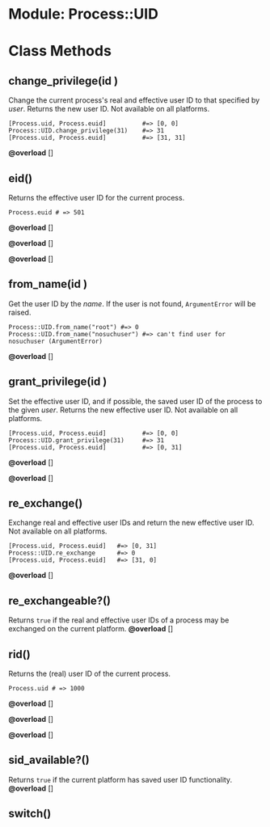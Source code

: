 # Module: Process::UID
    



# Class Methods
## change_privilege(id ) [](#method-c-change_privilege)
Change the current process's real and effective user ID to that specified by
*user*. Returns the new user ID. Not available on all platforms.

    [Process.uid, Process.euid]          #=> [0, 0]
    Process::UID.change_privilege(31)    #=> 31
    [Process.uid, Process.euid]          #=> [31, 31]
**@overload** [] 

## eid() [](#method-c-eid)
Returns the effective user ID for the current process.

    Process.euid # => 501
**@overload** [] 

**@overload** [] 

**@overload** [] 

## from_name(id ) [](#method-c-from_name)
Get the user ID by the *name*. If the user is not found, `ArgumentError` will
be raised.

    Process::UID.from_name("root") #=> 0
    Process::UID.from_name("nosuchuser") #=> can't find user for nosuchuser (ArgumentError)
**@overload** [] 

## grant_privilege(id ) [](#method-c-grant_privilege)
Set the effective user ID, and if possible, the saved user ID of the process
to the given *user*. Returns the new effective user ID. Not available on all
platforms.

    [Process.uid, Process.euid]          #=> [0, 0]
    Process::UID.grant_privilege(31)     #=> 31
    [Process.uid, Process.euid]          #=> [0, 31]
**@overload** [] 

**@overload** [] 

## re_exchange() [](#method-c-re_exchange)
Exchange real and effective user IDs and return the new effective user ID. Not
available on all platforms.

    [Process.uid, Process.euid]   #=> [0, 31]
    Process::UID.re_exchange      #=> 0
    [Process.uid, Process.euid]   #=> [31, 0]
**@overload** [] 

## re_exchangeable?() [](#method-c-re_exchangeable?)
Returns `true` if the real and effective user IDs of a process may be
exchanged on the current platform.
**@overload** [] 

## rid() [](#method-c-rid)
Returns the (real) user ID of the current process.

    Process.uid # => 1000
**@overload** [] 

**@overload** [] 

**@overload** [] 

## sid_available?() [](#method-c-sid_available?)
Returns `true` if the current platform has saved user ID functionality.
**@overload** [] 

## switch() [](#method-c-switch)

